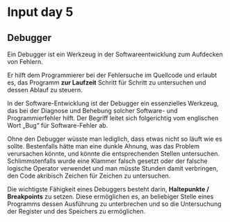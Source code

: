 # Input day 5

## Debugger

Ein Debugger ist ein Werkzeug in der Softwareentwicklung zum Aufdecken von Fehlern. 

Er hilft dem Programmierer bei der Fehlersuche im Quellcode und erlaubt es, das Programm **zur Laufzeit** Schritt für Schritt zu untersuchen und dessen Ablauf zu steuern.

In der Software-Entwicklung ist der Debugger ein essenzielles Werkzeug, das bei der Diagnose und Behebung solcher Software- und Programmierfehler hilft. Der Begriff leitet sich folgerichtig vom englischen Wort „Bug“ für Software-Fehler ab.

Ohne den Debugger wüsste man lediglich, dass etwas nicht so läuft wie es sollte. Bestenfalls hätte man eine dunkle Ahnung, was das Problem verursachen könnte, und könnte die entsprechenden Stellen untersuchen. Schlimmstenfalls wurde eine Klammer falsch gesetzt oder der falsche logische Operator verwendet und man müsste Stunden damit verbringen, den Code akribisch Zeichen für Zeichen zu untersuchen.

Die wichtigste Fähigkeit eines Debuggers besteht darin, **Haltepunkte / Breakpoints** zu setzen. Diese ermöglichen es, an beliebiger Stelle eines Programms dessen Ausführung zu unterbrechen und so die Untersuchung der Register und des Speichers zu ermöglichen. 